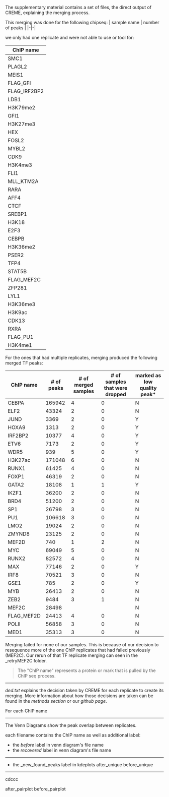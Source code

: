 The supplementary material contains a set of files, the direct output of CREME, explaining the merging process.

This merging was done for the following chipseq:
| sample name | number of peaks |
|-|-|



we only had one replicate and were not able to use or tool for:

| ChIP name |
|-|
| SMC1 |
| PLAGL2 |
| MEIS1 |
| FLAG_GFI |
| FLAG_IRF2BP2 |
| LDB1 |
| H3K79me2 |
| GFI1 |
| H3K27me3 |
| HEX |
| FOSL2 |
| MYBL2 |
| CDK9 |
| H3K4me3 |
| FLI1 |
| MLL_KTM2A |
| RARA |
| AFF4 |
| CTCF |
| SREBP1 |
| H3K18 |
| E2F3 |
| CEBPB |
| H3K36me2 |
| PSER2 |
| TFP4 |
| STAT5B |
| FLAG_MEF2C |
| ZFP281 |
| LYL1 |
| H3K36me3 |
| H3K9ac |
| CDK13 |
| RXRA |
| FLAG_PU1 |
| H3K4me1 |

For the ones that had multiple replicates, merging produced the following merged TF peaks:

| ChIP name | # of peaks | # of merged samples | # of samples that were dropped | marked as low quality peak* |
|-|-|-|-|-|
| CEBPA | 165942 | 4 | 0 | N |
| ELF2 | 43324 | 2 | 0 | N |
| JUND | 3369 | 2 | 0 | Y |
| HOXA9 | 1313 | 2 | 0 | Y |
| IRF2BP2 | 10377 | 4 | 0 | Y |
| ETV6 | 7173 | 2 | 0 | Y |
| WDR5 | 939 | 5 | 0 | Y |
| H3K27ac | 171048 | 6 | 0 | N |
| RUNX1 | 61425 | 4 | 0 | N |
| FOXP1 | 46319 | 2 | 0 | N |
| GATA2 | 18108 | 1 | 1 | Y
| IKZF1 | 36200 | 2 | 0 | N |
| BRD4 | 51200 | 2 | 0 | N |
| SP1 | 26798 | 3 | 0 | N |
| PU1 | 106618 | 3 | 0 | N |
| LMO2 | 19024 | 2 | 0 | N |
| ZMYND8 | 23125 | 2 | 0 | N |
| MEF2D | 740 | 1 | 2 | N |
| MYC | 69049 | 5 | 0 | N |
| RUNX2 | 82572 | 4 | 0 | N |
| MAX | 77146 | 2 | 0 | Y |
| IRF8 | 70521 | 3 | 0 | N |
| GSE1 | 785 | 2 | 0 | Y |
| MYB | 26413 | 2 | 0 | N |
| ZEB2 | 9484 | 3 | 1 | N |
| MEF2C | 28498 |  |  | N |
| FLAG_MEF2D | 24413 | 4 | 0 | N |
| POLII | 56858 | 3 | 0 | N |
| MED1 | 35313 | 3 | 0 | N |

Merging failed for none of our samples. This is because of our decision to resequence more of the one ChIP replicates that had failed previously (MEF2C). Our rerun of that TF replicate merging can seen in the _retryMEF2C folder.

> The "ChIP name" represents a protein or mark that is pulled by the ChIP seq process.

---

_ded.txt_ explains the decision taken by CREME for each replicate to create its merging. More information about how those decisions are taken can be found in the _methods section_ or our _github page_.

For each ChIP name

---

The Venn Diagrams show the peak overlap between replicates.

each filename contains the ChIP name as well as additional label:
- the _before_ label in venn diagram's file name 
- the _recovered_ label in venn diagram's file name 

---

- the _new_found_peaks label in kdeplots
after_unique
before_unique

---

cdccc

after_pairplot
before_pairplot
